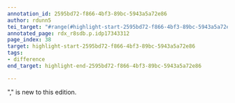 ```yaml
---
annotation_id: 2595bd72-f866-4bf3-89bc-5943a5a72e86
author: rdunn5
tei_target: "#range(#highlight-start-2595bd72-f866-4bf3-89bc-5943a5a72e86, #highlight-end-2595bd72-f866-4bf3-89bc-5943a5a72e86)"
annotated_page: rdx_r8sdb.p.idp17343312
page_index: 38
target: highlight-start-2595bd72-f866-4bf3-89bc-5943a5a72e86
tags:
- difference
end_target: highlight-end-2595bd72-f866-4bf3-89bc-5943a5a72e86

---
```

"," is new to this edition.